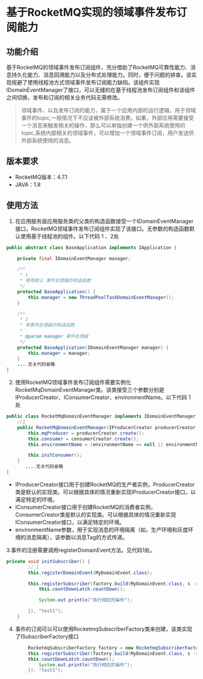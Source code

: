 # 基于RocketMQ实现的领域事件发布订阅能力

## 功能介绍

基于RocketMQ的领域事件发布订阅组件，充分借助了RocketMQ可靠性能力、消息持久化能力、消息回溯能力以及分布式处理能力。同时，便于问题的排查。该实现规避了使用线程池方式领域事件发布订阅能力缺陷。该组件实现 IDomainEventManager了接口，可以无缝的在基于线程池发布订阅组件和该组件之间切换，发布和订阅的相关业务代码无需修改。

> 领域事件、以及发布订阅的能力，属于一个应用内部的运行逻辑，用于领域事件的topic,一般情况下不应该被外部系统消费。如果，外部应用需要接受一个消息来触发相关的操作，那么可以单独创建一个供外部系统使用的topic,系统内部相关的领域事件，可以增加一个领域事件订阅，用户发送供外部系统使用的消息。

## 版本要求

* RocketMQ版本：4.7.1
* JAVA：1.8

## 使用方法

1. 在应用服务层应用服务类的父类的构造函数接受一个IDomainEventManager接口，RocketMQ领域事件发布订阅组件实现了该接口。无参数的构造函数默认使用基于线程池的组件。以下代码 1 、2处
```java
public abstract class BaseApplication implements IApplication {

    private final IDomainEventManager manager;

    /**
     * 1
     * 使用默认 事件处理器的构造函数
     */
    protected BaseApplication() {
        this.manager = new ThreadPoolTaskDomainEventManager();
    }

    /**
     * 2
     * 带事件处理器的构造函数
     *
     * @param manager 事件处理器
     */
    protected BaseApplication(IDomainEventManager manager) {
        this.manager = manager;
    }
    ....无关代码省略
}
```
2. 使用RocketMQ领域事件发布订阅组件需要实例化RocketMqDomainEventManager类。该类接受三个参数分别是IProducerCreator、IConsumerCreator、environmentName。以下代码 1 处
```java
public class RocketMqDomainEventManager implements IDomainEventManager, MessageListenerConcurrently {
    //1
    public RocketMqDomainEventManager(IProducerCreator producerCreator, IConsumerCreator consumerCreator, String environmentName) {
        this.mqProducer = producerCreator.create();
        this.consumer = consumerCreator.create();
        this.environmentName = (environmentName == null || environmentName.equals("")) ? "prod" : environmentName;

        this.initConsumer();
    }
       ....无关代码省略
}
```
* IProducerCreator接口用于创建RocketMQ的生产者实例，ProducerCreator类是默认的实现类。可以根据具体的情况重新实现IProducerCreator接口，以满足特定的环境。
* IConsumerCreator接口用于创建RocketMQ的消费者实例，ConsumerCreator类是默认的实现类。可以根据具体的情况重新实现IConsumerCreator接口，以满足特定的环境。
* environmentName参数，用于实现消息的环境隔离（如，生产环境和灰度环境的消息隔离），该参数以消息Tag的方式传递。

3.事件的注册需要调用registerDomainEvent方法。见代码1处。
```java
private void initSubscriber() {
        // 1
        this.registerDomainEvent(MyDomainEvent.class);

        this.registerSubscriber(factory.build(MyDomainEvent.class, s -> {
            this.countDownLatch.countDown();

            System.out.println("执行相应的操作");

        }), "test1");
    }
```

4. 事件的订阅可以可以使用RocketmqSubscriberFactory类来创建，该类实现了ISubscriberFactory接口
```java
        RocketmqSubscriberFactory factory = new RocketmqSubscriberFactory();
        this.registerSubscriber(factory.build(MyDomainEvent.class, s -> {
        this.countDownLatch.countDown();
            System.out.println("执行相应的操作");
        }), "test1");

```